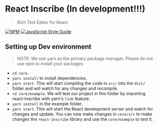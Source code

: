 # React Inscribe (In development!!!)

> Rich Text Editor for React

[![NPM](https://img.shields.io/npm/v/react-inscribe.svg)](https://www.npmjs.com/package/react-inscribe) [![JavaScript Style Guide](https://img.shields.io/badge/code_style-standard-brightgreen.svg)](https://standardjs.com)

## Setting up Dev environment
> NOTE: We use yarn as the primary package manager. Please do not use npm to install your packages

- `cd core`.
- `yarn install` to install dependencies.
- `yarn start`. This will start compiling the code in `src/` into the `dist/` folder and will watch for any changes and recompile.
- `cd core/example`. We will test our project in this folder by importing react-inscribe with yarn's `link` feature.
- `yarn install` in the example folder.
- `yarn start`. This will start the React development server and watch for changes and update. You can now make changes in `core/src` to make changes the `react-inscribe` library and use the `core/example` to test it.


